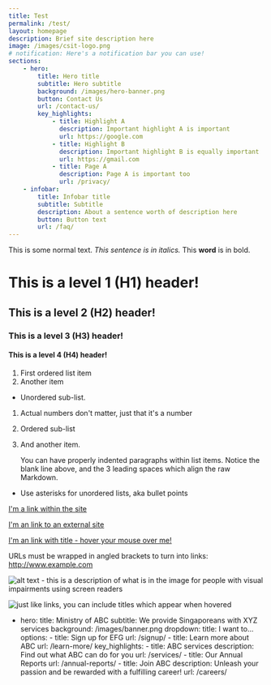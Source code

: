 ```yaml
---
title: Test
permalink: /test/
layout: homepage
description: Brief site description here
image: /images/csit-logo.png
# notification: Here's a notification bar you can use!
sections:
    - hero:
        title: Hero title
        subtitle: Hero subtitle
        background: /images/hero-banner.png
        button: Contact Us
        url: /contact-us/
        key_highlights:
            - title: Highlight A
              description: Important highlight A is important
              url: https://google.com
            - title: Highlight B
              description: Important highlight B is equally important
              url: https://gmail.com
            - title: Page A
              description: Page A is important too
              url: /privacy/
    - infobar:
        title: Infobar title
        subtitle: Subtitle
        description: About a sentence worth of description here
        button: Button text
        url: /faq/
---
```




This is some normal text. *This sentence is in italics.* This **word** is in bold.

# This is a level 1 (H1) header!

## This is a level 2 (H2) header!

### This is a level 3 (H3) header!

#### This is a level 4 (H4) header!

1. First ordered list item
2. Another item
  * Unordered sub-list. 
1. Actual numbers don't matter, just that it's a number
  1. Ordered sub-list
4. And another item.

   You can have properly indented paragraphs within list items. Notice the blank line above, and the 3 leading spaces which align the raw Markdown.

* Use asterisks for unordered lists, aka bullet points

[I'm a link within the site](/configuration/navbar/overview/)

[I'm an link to an external site](https://www.google.com)

[I'm an link with title - hover your mouse over me!](https://www.google.com "Google's Homepage")

URLs must be wrapped in angled brackets to turn into links: <http://www.example.com>

![alt text - this is a description of what is in the image for people with visual impairments using screen readers](/images/isomer-logo.svg)

![just like links, you can include titles which appear when hovered](/images/isomer-logo.svg "Isomer Logo")


    
 - hero:
    title: Ministry of ABC
    subtitle: We provide Singaporeans with XYZ services
    background: /images/banner.png
    dropdown:
        title: I want to...
        options:
        - title: Sign up for EFG
          url: /signup/
        - title: Learn more about ABC
          url: /learn-more/
    key_highlights:
        - title: ABC services
          description: Find out what ABC can do for you
          url: /services/
        - title: Our Annual Reports
          url: /annual-reports/
        - title: Join ABC
          description: Unleash your passion and be rewarded with a fulfilling career!
          url: /careers/
